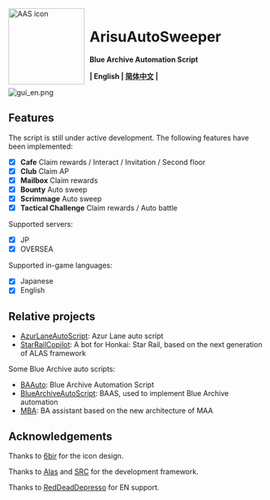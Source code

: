 <img width="150" height="150" align="left" style="float: left; margin: 0 10px 0 0;" alt="AAS icon" src="docs/resources/aas_icon.svg"/>

# ArisuAutoSweeper

**Blue Archive Automation Script**

**| English | [简体中文](README.md) |**

![gui_en.png](docs/resources/gui_en.png)

## Features

The script is still under active development. The following features have been implemented:

- [x] **Cafe** Claim rewards / Interact / Invitation / Second floor
- [x] **Club** Claim AP
- [x] **Mailbox** Claim rewards
- [x] **Bounty** Auto sweep
- [x] **Scrimmage** Auto sweep
- [x] **Tactical Challenge** Claim rewards / Auto battle

Supported servers:

- [x] JP
- [x] OVERSEA

Supported in-game languages:

- [x] Japanese
- [x] English

## Relative projects

- [AzurLaneAutoScript](https://github.com/LmeSzinc/AzurLaneAutoScript): Azur Lane auto script
- [StarRailCopilot](https://github.com/LmeSzinc/StarRailCopilot): A bot for Honkai: Star Rail, based on the next
  generation of ALAS framework

Some Blue Archive auto scripts:

- [BAAuto](https://github.com/RedDeadDepresso/BAAuto): Blue Archive Automation Script
- [BlueArchiveAutoScript](https://github.com/pur1fying/blue_archive_auto_script): BAAS, used to implement Blue Archive
  automation
- [MBA](https://github.com/MaaAssistantArknights/MBA): BA assistant based on the new architecture of MAA

## Acknowledgements

Thanks to [6bir](https://github.com/6bir) for the icon design.

Thanks to [Alas](https://github.com/LmeSzinc/AzurLaneAutoScript) and [SRC](https://github.com/LmeSzinc/StarRailCopilot)
for the development framework.

Thanks to [RedDeadDepresso](https://github.com/RedDeadDepresso) for EN support.
